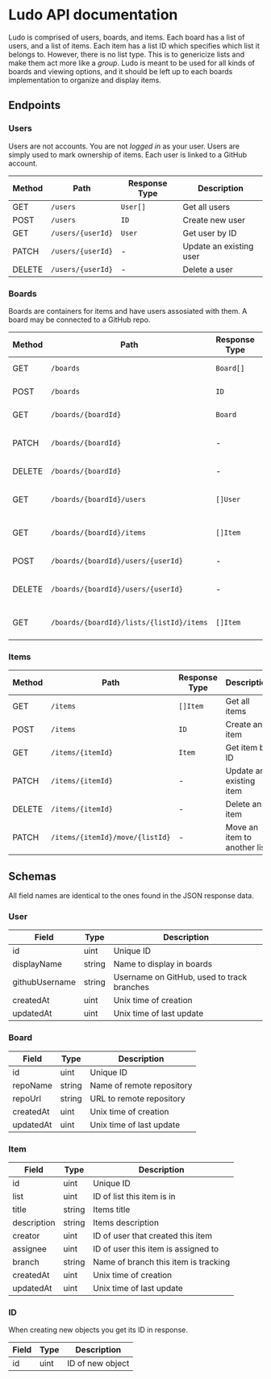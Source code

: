 # Ludo API documentation

Ludo is comprised of users, boards, and items. Each board has a list of users, and a list of items. Each item has a list ID which specifies which list it belongs to. However, there is no list type. This is to genericize lists and make them act more like a _group_. Ludo is meant to be used for all kinds of boards and viewing options, and it should be left up to each boards implementation to organize and display items.

## Endpoints

### Users

Users are not accounts. You are not _logged in_ as your user. Users are simply used to mark ownership of items. Each user is linked to a GitHub account.

| Method | Path              | Response Type | Description             |
| ------ | ----------------- | ------------- | ----------------------- |
| GET    | `/users`          | `User[]`      | Get all users           |
| POST   | `/users`          | `ID`          | Create new user         |
| GET    | `/users/{userId}` | `User`        | Get user by ID          |
| PATCH  | `/users/{userId}` | -             | Update an existing user |
| DELETE | `/users/{userId}` | -             | Delete a user           |

### Boards

Boards are containers for items and have users assosiated with them. A board may be connected to a GitHub repo.

| Method | Path                                     | Response Type | Description                 |
| ------ | ---------------------------------------- | ------------- | --------------------------- |
| GET    | `/boards`                                | `Board[]`     | Get all boards              |
| POST   | `/boards`                                | `ID`          | Create new board            |
| GET    | `/boards/{boardId}`                      | `Board`       | Get board by ID             |
| PATCH  | `/boards/{boardId}`                      | -             | Update an existing board    |
| DELETE | `/boards/{boardId}`                      | -             | Delete a board              |
| GET    | `/boards/{boardId}/users`                | `[]User`      | Get all users in board      |
| GET    | `/boards/{boardId}/items`                | `[]Item`      | Get all items in board      |
| POST   | `/boards/{boardId}/users/{userId}`       | -             | Add user to board           |
| DELETE | `/boards/{boardId}/users/{userId}`       | -             | Remove user from board      |
| GET    | `/boards/{boardId}/lists/{listId}/items` | `[]Item`      | Get all items in board list |

### Items

| Method | Path                            | Response Type | Description                  |
| ------ | ------------------------------- | ------------- | ---------------------------- |
| GET    | `/items`                        | `[]Item`      | Get all items                |
| POST   | `/items`                        | `ID`          | Create an item               |
| GET    | `/items/{itemId}`               | `Item`        | Get item by ID               |
| PATCH  | `/items/{itemId}`               | -             | Update an existing item      |
| DELETE | `/items/{itemId}`               | -             | Delete an item               |
| PATCH  | `/items/{itemId}/move/{listId}` | -             | Move an item to another list |

## Schemas

All field names are identical to the ones found in the JSON response data.

### User

| Field          | Type   | Description                                |
| -------------- | ------ | ------------------------------------------ |
| id             | uint   | Unique ID                                  |
| displayName    | string | Name to display in boards                  |
| githubUsername | string | Username on GitHub, used to track branches |
| createdAt      | uint   | Unix time of creation                      |
| updatedAt      | uint   | Unix time of last update                   |

### Board

| Field     | Type   | Description               |
| --------- | ------ | ------------------------- |
| id        | uint   | Unique ID                 |
| repoName  | string | Name of remote repository |
| repoUrl   | string | URL to remote repository  |
| createdAt | uint   | Unix time of creation     |
| updatedAt | uint   | Unix time of last update  |

### Item

| Field       | Type   | Description                          |
| ----------- | ------ | ------------------------------------ |
| id          | uint   | Unique ID                            |
| list        | uint   | ID of list this item is in           |
| title       | string | Items title                          |
| description | string | Items description                    |
| creator     | uint   | ID of user that created this item    |
| assignee    | uint   | ID of user this item is assigned to  |
| branch      | string | Name of branch this item is tracking |
| createdAt   | uint   | Unix time of creation                |
| updatedAt   | uint   | Unix time of last update             |

### ID

When creating new objects you get its ID in response.

| Field | Type | Description      |
| ----- | ---- | ---------------- |
| id    | uint | ID of new object |

